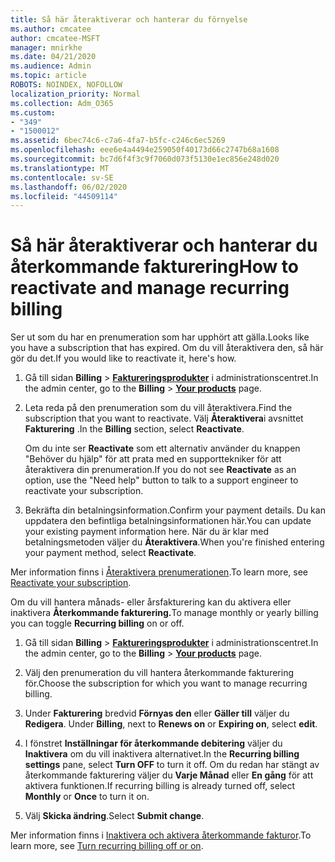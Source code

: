 ```yaml
---
title: Så här återaktiverar och hanterar du förnyelse
ms.author: cmcatee
author: cmcatee-MSFT
manager: mnirkhe
ms.date: 04/21/2020
ms.audience: Admin
ms.topic: article
ROBOTS: NOINDEX, NOFOLLOW
localization_priority: Normal
ms.collection: Adm_O365
ms.custom:
- "349"
- "1500012"
ms.assetid: 6bec74c6-c7a6-4fa7-b5fc-c246c6ec5269
ms.openlocfilehash: eee6e4a4494e259050f40173d66c2747b68a1608
ms.sourcegitcommit: bc7d6f4f3c9f7060d073f5130e1ec856e248d020
ms.translationtype: MT
ms.contentlocale: sv-SE
ms.lasthandoff: 06/02/2020
ms.locfileid: "44509114"
---
```

# <a name="how-to-reactivate-and-manage-recurring-billing"></a><span data-ttu-id="0b4cb-102">Så här återaktiverar och hanterar du återkommande fakturering</span><span class="sxs-lookup"><span data-stu-id="0b4cb-102">How to reactivate and manage recurring billing</span></span>

<span data-ttu-id="0b4cb-103">Ser ut som du har en prenumeration som har upphört att gälla.</span><span class="sxs-lookup"><span data-stu-id="0b4cb-103">Looks like you have a subscription that has expired.</span></span> <span data-ttu-id="0b4cb-104">Om du vill återaktivera den, så här gör du det.</span><span class="sxs-lookup"><span data-stu-id="0b4cb-104">If you would like to reactivate it, here's how.</span></span>
  
1. <span data-ttu-id="0b4cb-105">Gå till sidan **Billing** \> **[Faktureringsprodukter](https://go.microsoft.com/fwlink/p/?linkid=842054)** i administrationscentret.</span><span class="sxs-lookup"><span data-stu-id="0b4cb-105">In the admin center, go to the **Billing** \> **[Your products](https://go.microsoft.com/fwlink/p/?linkid=842054)** page.</span></span>

2. <span data-ttu-id="0b4cb-106">Leta reda på den prenumeration som du vill återaktivera.</span><span class="sxs-lookup"><span data-stu-id="0b4cb-106">Find the subscription that you want to reactivate.</span></span> <span data-ttu-id="0b4cb-107">Välj **Återaktivera**i avsnittet **Fakturering** .</span><span class="sxs-lookup"><span data-stu-id="0b4cb-107">In the **Billing** section, select  **Reactivate**.</span></span>

    <span data-ttu-id="0b4cb-108">Om du inte ser **Reactivate** som ett alternativ använder du knappen "Behöver du hjälp" för att prata med en supporttekniker för att återaktivera din prenumeration.</span><span class="sxs-lookup"><span data-stu-id="0b4cb-108">If you do not see **Reactivate** as an option, use the "Need help" button to talk to a support engineer to reactivate your subscription.</span></span>

3. <span data-ttu-id="0b4cb-109">Bekräfta din betalningsinformation.</span><span class="sxs-lookup"><span data-stu-id="0b4cb-109">Confirm your payment details.</span></span> <span data-ttu-id="0b4cb-110">Du kan uppdatera den befintliga betalningsinformationen här.</span><span class="sxs-lookup"><span data-stu-id="0b4cb-110">You can update your existing payment information here.</span></span> <span data-ttu-id="0b4cb-111">När du är klar med betalningsmetoden väljer du **Återaktivera**.</span><span class="sxs-lookup"><span data-stu-id="0b4cb-111">When you're finished entering your payment method, select **Reactivate**.</span></span>

<span data-ttu-id="0b4cb-112">Mer information finns i [Återaktivera prenumerationen](https://docs.microsoft.com/microsoft-365/commerce/subscriptions-and-billing/reactivate-your-subscription).</span><span class="sxs-lookup"><span data-stu-id="0b4cb-112">To learn more, see [Reactivate your subscription](https://docs.microsoft.com/microsoft-365/commerce/subscriptions-and-billing/reactivate-your-subscription).</span></span> 

<span data-ttu-id="0b4cb-113">Om du vill hantera månads- eller årsfakturering kan du aktivera eller inaktivera **Återkommande fakturering.**</span><span class="sxs-lookup"><span data-stu-id="0b4cb-113">To manage monthly or yearly billing you can toggle **Recurring billing** on or off.</span></span>
  
1. <span data-ttu-id="0b4cb-114">Gå till sidan **Billing** \> **[Faktureringsprodukter](https://go.microsoft.com/fwlink/p/?linkid=842054)** i administrationscentret.</span><span class="sxs-lookup"><span data-stu-id="0b4cb-114">In the admin center, go to the **Billing** \> **[Your products](https://go.microsoft.com/fwlink/p/?linkid=842054)** page.</span></span>

2. <span data-ttu-id="0b4cb-115">Välj den prenumeration du vill hantera återkommande fakturering för.</span><span class="sxs-lookup"><span data-stu-id="0b4cb-115">Choose the subscription for which you want to manage recurring billing.</span></span>

3. <span data-ttu-id="0b4cb-116">Under **Fakturering** bredvid **Förnyas den** eller **Gäller till** väljer du **Redigera**. </span><span class="sxs-lookup"><span data-stu-id="0b4cb-116">Under **Billing**, next to **Renews on** or **Expiring on**, select **edit**.</span></span>

4. <span data-ttu-id="0b4cb-117">I fönstret **Inställningar för återkommande debitering** väljer du **Inaktivera** om du vill inaktivera alternativet.</span><span class="sxs-lookup"><span data-stu-id="0b4cb-117">In the **Recurring billing settings** pane, select **Turn OFF** to turn it off.</span></span> <span data-ttu-id="0b4cb-118">Om du redan har stängt av återkommande fakturering väljer du **Varje Månad** eller **En gång** för att aktivera funktionen.</span><span class="sxs-lookup"><span data-stu-id="0b4cb-118">If recurring billing is already turned off, select **Monthly** or **Once** to turn it on.</span></span>

5. <span data-ttu-id="0b4cb-119">Välj **Skicka ändring**.</span><span class="sxs-lookup"><span data-stu-id="0b4cb-119">Select **Submit change**.</span></span>

<span data-ttu-id="0b4cb-120">Mer information finns i [Inaktivera och aktivera återkommande fakturor](https://docs.microsoft.com/microsoft-365/commerce/subscriptions/renew-your-subscription#turn-recurring-billing-off-or-on).</span><span class="sxs-lookup"><span data-stu-id="0b4cb-120">To learn more, see [Turn recurring billing off or on](https://docs.microsoft.com/microsoft-365/commerce/subscriptions/renew-your-subscription#turn-recurring-billing-off-or-on).</span></span>